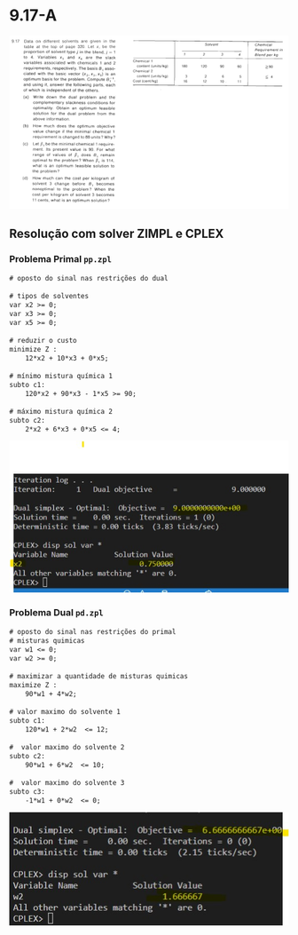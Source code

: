 # 9.17-A

![image](../../resources/9-17.PNG)

<!-- ## Resolução com planilhas

### Problema Primal

![image](resources/pp-planilha.jpg)

### Problema Dual

![image](resources/pd-planilha.jpg) -->

## Resolução com solver ZIMPL e CPLEX

### Problema Primal `pp.zpl`

    # oposto do sinal nas restrições do dual

    # tipos de solventes
    var x2 >= 0;   
    var x3 >= 0; 
    var x5 >= 0; 

    # reduzir o custo
    minimize Z : 
        12*x2 + 10*x3 + 0*x5;

    # mínimo mistura química 1
    subto c1: 
        120*x2 + 90*x3 - 1*x5 >= 90;
        
    # máximo mistura química 2
    subto c2:
        2*x2 + 6*x3 + 0*x5 <= 4;

![image](resources/pp.jpg)

### Problema Dual `pd.zpl`

    # oposto do sinal nas restrições do primal
    # misturas quimicas
    var w1 <= 0; 
    var w2 >= 0; 

    # maximizar a quantidade de misturas quimicas
    maximize Z : 
        90*w1 + 4*w2;

    # valor maximo do solvente 1
    subto c1: 
        120*w1 + 2*w2  <= 12;
        
    #  valor maximo do solvente 2
    subto c2:
        90*w1 + 6*w2  <= 10;

    #  valor maximo do solvente 3
    subto c3:
        -1*w1 + 0*w2  <= 0;

![image](resources/pd.jpg)
